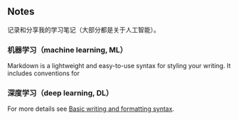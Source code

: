 ## Notes

记录和分享我的学习笔记（大部分都是关于人工智能）。

### 机器学习（machine learning, ML）

Markdown is a lightweight and easy-to-use syntax for styling your writing. It includes conventions for

### 深度学习（deep learning, DL）

For more details see [Basic writing and formatting syntax](https://docs.github.com/en/github/writing-on-github/getting-started-with-writing-and-formatting-on-github/basic-writing-and-formatting-syntax).

